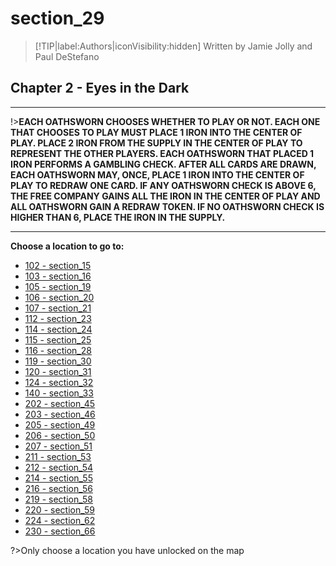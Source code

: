 
# section_29

>[!TIP|label:Authors|iconVisibility:hidden]
>Written by Jamie Jolly and Paul DeStefano

## Chapter 2 - Eyes in the Dark

---

!>**EACH OATHSWORN CHOOSES WHETHER TO PLAY OR NOT.  EACH ONE THAT CHOOSES TO PLAY MUST PLACE 1 IRON INTO THE CENTER OF PLAY.  PLACE 2 IRON FROM THE SUPPLY IN THE CENTER OF PLAY TO REPRESENT THE OTHER PLAYERS.  EACH OATHSWORN THAT PLACED 1 IRON PERFORMS A GAMBLING CHECK.  AFTER ALL CARDS ARE DRAWN, EACH OATHSWORN MAY, ONCE, PLACE 1 IRON INTO THE CENTER OF PLAY TO REDRAW ONE CARD.  IF ANY OATHSWORN CHECK IS ABOVE 6, THE FREE COMPANY GAINS ALL THE IRON IN THE CENTER OF PLAY AND ALL OATHSWORN GAIN A REDRAW TOKEN.  IF NO OATHSWORN CHECK IS HIGHER THAN 6, PLACE THE IRON IN THE SUPPLY.** 

---



**Choose a location to go to:**

- [102 - section_15](output/chapter2/section_15.md)
- [103 - section_16](output/chapter2/section_16.md)
- [105 - section_19](output/chapter2/section_19.md)
- [106 - section_20](output/chapter2/section_20.md)
- [107 - section_21](output/chapter2/section_21.md)
- [112 - section_23](output/chapter2/section_23.md)
- [114 - section_24](output/chapter2/section_24.md)
- [115 - section_25](output/chapter2/section_25.md)
- [116 - section_28](output/chapter2/section_28.md)
- [119 - section_30](output/chapter2/section_30.md)
- [120 - section_31](output/chapter2/section_31.md)
- [124 - section_32](output/chapter2/section_32.md)
- [140 - section_33](output/chapter2/section_33.md)
- [202 - section_45](output/chapter2/section_45.md)
- [203 - section_46](output/chapter2/section_46.md)
- [205 - section_49](output/chapter2/section_49.md)
- [206 - section_50](output/chapter2/section_50.md)
- [207 - section_51](output/chapter2/section_51.md)
- [211 - section_53](output/chapter2/section_53.md)
- [212 - section_54](output/chapter2/section_54.md)
- [214 - section_55](output/chapter2/section_55.md)
- [216 - section_56](output/chapter2/section_56.md)
- [219 - section_58](output/chapter2/section_58.md)
- [220 - section_59](output/chapter2/section_59.md)
- [224 - section_62](output/chapter2/section_62.md)
- [230 - section_66](output/chapter2/section_66.md)


?>Only choose a location you have unlocked on the map


